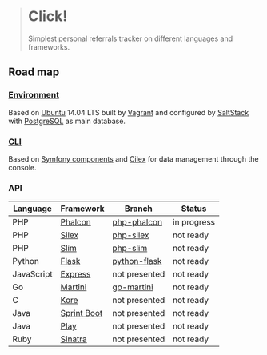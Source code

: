 > # Click!
>
> Simplest personal referrals tracker on different languages and frameworks.

## Road map

### [Environment](../../tree/environment)

Based on [Ubuntu](http://www.ubuntu.com/) 14.04 LTS built by [Vagrant](https://www.vagrantup.com/)
and configured by [SaltStack](http://saltstack.com/) with [PostgreSQL](http://www.postgresql.org/) as main database.

### [CLI](../../cli)

Based on [Symfony components](http://symfony.com/components) and [Cilex](https://github.com/Cilex/Cilex) for data
management through the console.

### API

| Language   | Framework                                                     | Branch                                  | Status      |
| ---------- | ------------------------------------------------------------- | --------------------------------------- | ----------- |
| PHP        | [Phalcon](https://github.com/phalcon/cphalcon)                | [php-phalcon](../../tree/php-phalcon)   | in progress |
| PHP        | [Silex](https://github.com/silexphp/Silex)                    | [php-silex](../../tree/php-silex)       | not ready   |
| PHP        | [Slim](https://github.com/slimphp/Slim)                       | [php-slim](../../tree/php-slim)         | not ready   |
| Python     | [Flask](https://github.com/mitsuhiko/flask)                   | [python-flask](../../tree/python-flask) | not ready   |
| JavaScript | [Express](https://github.com/strongloop/express)              | not presented                           | not ready   |
| Go         | [Martini](https://github.com/go-martini/martini)              | [go-martini](../../tree/go-martini)     | not ready   |
| C          | [Kore](https://github.com/jorisvink/kore)                     | not presented                           | not ready   |
| Java       | [Sprint Boot](https://github.com/spring-projects/spring-boot) | not presented                           | not ready   |
| Java       | [Play](https://github.com/playframework/playframework)        | not presented                           | not ready   |
| Ruby       | [Sinatra](https://github.com/sinatra/sinatra)                 | not presented                           | not ready   |
